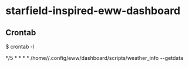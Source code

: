 # starfield-inspired-eww-dashboard

## Crontab

$ crontab -l

*/5 * * * * /home/<username>/.config/eww/dashboard/scripts/weather_info --getdata
